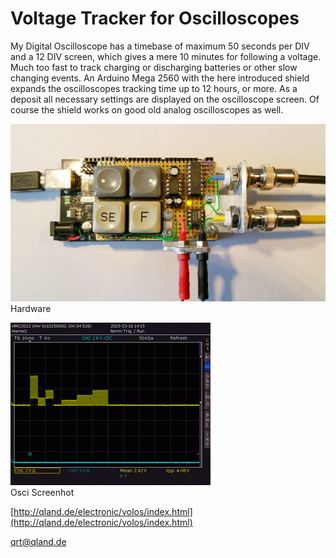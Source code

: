 # **Voltage Tracker for Oscilloscopes**

My Digital Oscilloscope has a timebase of maximum 50 seconds per DIV and a 12 DIV screen, which gives a mere 10 minutes for following a voltage. Much too fast to track charging or discharging batteries or other slow changing events. An Arduino Mega 2560 with the here introduced shield expands the oscilloscopes tracking time up to 12 hours, or more. As a deposit all necessary settings are displayed on the oscilloscope screen. Of course the shield works on good old analog oscilloscopes as well.

![Hardware](https://github.com/qrti/Volos/blob/master/hardware.jpg)  
Hardware


![Osci Screen](https://github.com/qrti/Volos/blob/master/osci%20screen.png)  
Osci Screenhot

[http://qland.de/electronic/volos/index.html](http://qland.de/electronic/volos/index.html)  

[qrt@qland.de](mailto:qrt@qland.de)